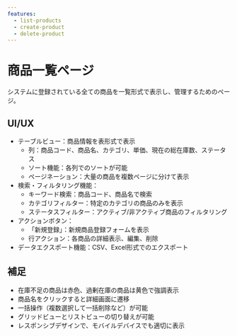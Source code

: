 ```yaml
---
features:
  - list-products
  - create-product
  - delete-product
---
```


# 商品一覧ページ

システムに登録されている全ての商品を一覧形式で表示し、管理するためのページ。

## UI/UX

- テーブルビュー：商品情報を表形式で表示
  - 列：商品コード、商品名、カテゴリ、単価、現在の総在庫数、ステータス
  - ソート機能：各列でのソートが可能
  - ページネーション：大量の商品を複数ページに分けて表示
- 検索・フィルタリング機能：
  - キーワード検索：商品コード、商品名で検索
  - カテゴリフィルター：特定のカテゴリの商品のみを表示
  - ステータスフィルター：アクティブ/非アクティブ商品のフィルタリング
- アクションボタン：
  - 「新規登録」：新規商品登録フォームを表示
  - 行アクション：各商品の詳細表示、編集、削除
- データエクスポート機能：CSV、Excel形式でのエクスポート

## 補足

- 在庫不足の商品は赤色、過剰在庫の商品は黄色で強調表示
- 商品名をクリックすると詳細画面に遷移
- 一括操作（複数選択して一括削除など）が可能
- グリッドビューとリストビューの切り替えが可能
- レスポンシブデザインで、モバイルデバイスでも適切に表示
